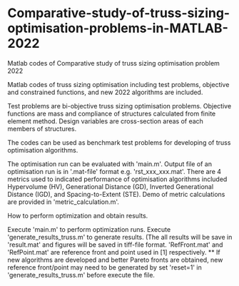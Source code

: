 # Comparative-study-of-truss-sizing-optimisation-problems-in-MATLAB-2022
Matlab codes of Comparative study of truss sizing optimisation problem 2022

Matlab codes of truss sizing optimisation including test problems, objective and constrained functions, and new 2022 algorithms are included.

Test problems are bi-objective truss sizing optimisation problems. Objective functions are mass and compliance of structures calculated from finite element method. Design variables are cross-section areas of each members of structures.

The codes can be used as benchmark test problems for developing of truss optimisation algorithms.

The optimisation run can be evaluated with 'main.m'. Output file of an optimisation run is in '.mat-file' format e.g. 'rst_xxx_xxx.mat'. There are 4 metrics used to indicated performance of optimisation algorithms included Hypervolume (HV), Generational Distance (GD), Inverted Generational Distance (IGD), and Spacing-to-Extent (STE). Demo of metric calculations are provided in 'metric_calculation.m'.

How to perform optimization and obtain results.

Execute 'main.m' to perform optimization runs. Execute 'generate_results_truss.m' to generate results. (The all results will be save in 'result.mat' and figures will be saved in tiff-file format. 'RefFront.mat' and 'RefPoint.mat' are reference front and point used in [1] respectively. ** If new algorithms are developed and better Pareto fronts are obtained, new reference front/point may need to be generated by set 'reset=1' in 'generate_results_truss.m' before execute the file.
